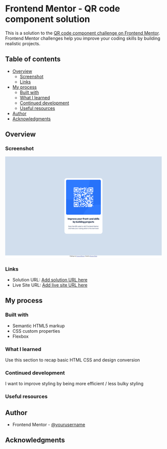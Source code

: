 # Frontend Mentor - QR code component solution

This is a solution to the [QR code component challenge on Frontend Mentor](https://www.frontendmentor.io/challenges/qr-code-component-iux_sIO_H). Frontend Mentor challenges help you improve your coding skills by building realistic projects.

## Table of contents

- [Overview](#overview)
  - [Screenshot](#screenshot)
  - [Links](#links)
- [My process](#my-process)
  - [Built with](#built-with)
  - [What I learned](#what-i-learned)
  - [Continued development](#continued-development)
  - [Useful resources](#useful-resources)
- [Author](#author)
- [Acknowledgments](#acknowledgments)

## Overview

### Screenshot

![](./assets/solution.png)


### Links

- Solution URL: [Add solution URL here](https://your-solution-url.com)
- Live Site URL: [Add live site URL here](https://gleeful-cactus-002fc8.netlify.app/)

## My process

### Built with

- Semantic HTML5 markup
- CSS custom properties
- Flexbox

### What I learned

Use this section to recap basic HTML CSS and design conversion

### Continued development

I want to improve styling by being more efficient / less bulky styling

### Useful resources


## Author

- Frontend Mentor - [@yourusername](https://www.frontendmentor.io/profile/yourusername)

## Acknowledgments
